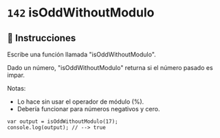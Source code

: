 # `142` isOddWithoutModulo

## 📝 Instrucciones

Escribe una función llamada "isOddWithoutModulo".

Dado un número, "isOddWithoutModulo" returna si el número pasado es impar.

Notas:
* Lo hace sin usar el operador de módulo (%). 
* Debería funcionar para números negativos y cero.

```Js
var output = isOddWithoutModulo(17);
console.log(output); // --> true
```